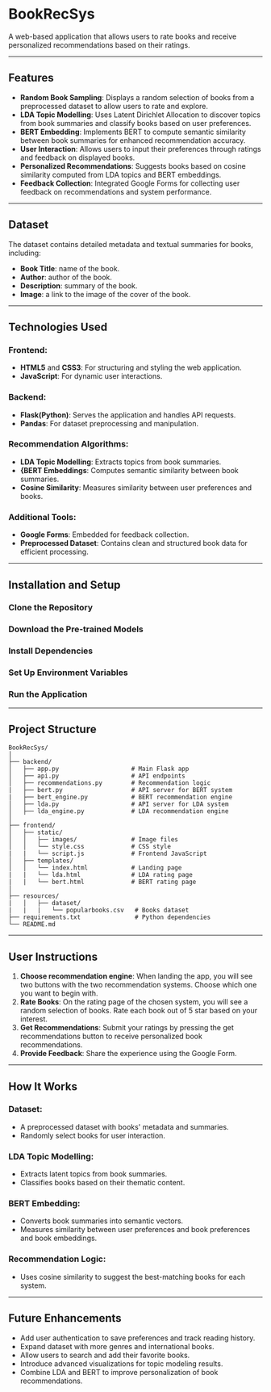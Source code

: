# BookRecSys
A web-based application that allows users to rate books and receive personalized recommendations based on their ratings.

---

## Features
* **Random Book Sampling**: Displays a random selection of books from a preprocessed dataset to allow users to rate and explore.
* **LDA Topic Modelling**: Uses Latent Dirichlet Allocation to discover topics from book summaries and classify books based on user preferences.
* **BERT Embedding**: Implements BERT to compute semantic similarity between book summaries for enhanced recommendation accuracy.
* **User Interaction**: Allows users to input their preferences through ratings and feedback on displayed books.
* **Personalized Recommendations**: Suggests books based on cosine similarity computed from LDA topics and BERT embeddings.
* **Feedback Collection**: Integrated Google Forms for collecting user feedback on recommendations and system performance.

---

## Dataset
The dataset contains detailed metadata and textual summaries for books, including:
* **Book Title**: name of the book.
* **Author**: author of the book.
* **Description**: summary of the book.
* **Image**: a link to the image of the cover of the book.

---

## Technologies Used
### Frontend:
* **HTML5** and **CSS3**: For structuring and styling the web application.
* **JavaScript**: For dynamic user interactions.
### Backend:
* **Flask(Python)**: Serves the application and handles API requests.
* **Pandas**: For dataset preprocessing and manipulation.

### Recommendation Algorithms:
* **LDA Topic Modelling**: Extracts topics from book summaries.
* **{BERT Embeddings**: Computes semantic similarity between book summaries.
* **Cosine Similarity**: Measures similarity between user preferences and books.

### Additional Tools:
* **Google Forms**: Embedded for feedback collection.
* **Preprocessed Dataset**: Contains clean and structured book data for efficient processing.

---

## Installation and Setup
### Clone the Repository

### Download the Pre-trained Models 

### Install Dependencies

### Set Up Environment Variables

### Run the Application 

---

## Project Structure
```
BookRecSys/
│
├── backend/
│   ├── app.py                    # Main Flask app
│   ├── api.py                    # API endpoints
│   ├── recommendations.py        # Recommendation logic
|   ├── bert.py                   # API server for BERT system
|   ├── bert_engine.py            # BERT recommendation engine
│   ├── lda.py                    # API server for LDA system
│   ├── lda_engine.py             # LDA recommendation engine
│
├── frontend/
│   ├── static/
│   │   ├── images/               # Image files
│   │   └── style.css             # CSS style
|   |   └── script.js             # Frontend JavaScript
│   ├── templates/
│   │   └── index.html            # Landing page
|   |   └── lda.html              # LDA rating page
|   |   └── bert.html             # BERT rating page 
│
├── resources/
|   │   ├── dataset/
|   |   |   └── popularbooks.csv   # Books dataset
├── requirements.txt               # Python dependencies
└── README.md         
```

---

## User Instructions
1. **Choose recommendation engine**: When landing the app, you will see two buttons with the two recommendation systems. Choose which one you want to begin with.
2. **Rate Books**: On the rating page of the chosen system, you will see a random selection of books. Rate each book out of 5 star based on your interest.
3. **Get Recommendations**: Submit your ratings by pressing the get recommendations button to receive personalized book recommendations.
4. **Provide Feedback**: Share the experience using the Google Form.

---

## How It Works
### Dataset:
* A preprocessed dataset with books' metadata and summaries.
* Randomly select books for user interaction.

### LDA Topic Modelling:
* Extracts latent topics from book summaries.
* Classifies books based on their thematic content.

### BERT Embedding:
* Converts book summaries into semantic vectors.
* Measures similarity between user preferences and book preferences and book embeddings.

### Recommendation Logic:
* Uses cosine similarity to suggest the best-matching books for each system.

---

## Future Enhancements
* Add user authentication to save preferences and track reading history.
* Expand dataset with more genres and international books.
* Allow users to search and add their favorite books.
* Introduce advanced visualizations for topic modeling results.
* Combine LDA and BERT to improve personalization of book recommendations.
